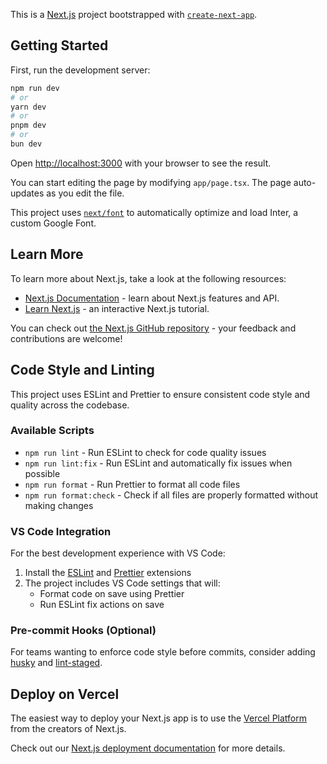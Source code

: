 This is a [Next.js](https://nextjs.org/) project bootstrapped with [`create-next-app`](https://github.com/vercel/next.js/tree/canary/packages/create-next-app).

## Getting Started

First, run the development server:

```bash
npm run dev
# or
yarn dev
# or
pnpm dev
# or
bun dev
```

Open [http://localhost:3000](http://localhost:3000) with your browser to see the result.

You can start editing the page by modifying `app/page.tsx`. The page auto-updates as you edit the file.

This project uses [`next/font`](https://nextjs.org/docs/basic-features/font-optimization) to automatically optimize and load Inter, a custom Google Font.

## Learn More

To learn more about Next.js, take a look at the following resources:

- [Next.js Documentation](https://nextjs.org/docs) - learn about Next.js features and API.
- [Learn Next.js](https://nextjs.org/learn) - an interactive Next.js tutorial.

You can check out [the Next.js GitHub repository](https://github.com/vercel/next.js/) - your feedback and contributions are welcome!

## Code Style and Linting

This project uses ESLint and Prettier to ensure consistent code style and quality across the codebase.

### Available Scripts

- `npm run lint` - Run ESLint to check for code quality issues
- `npm run lint:fix` - Run ESLint and automatically fix issues when possible
- `npm run format` - Run Prettier to format all code files
- `npm run format:check` - Check if all files are properly formatted without making changes

### VS Code Integration

For the best development experience with VS Code:

1. Install the [ESLint](https://marketplace.visualstudio.com/items?itemName=dbaeumer.vscode-eslint) and [Prettier](https://marketplace.visualstudio.com/items?itemName=esbenp.prettier-vscode) extensions
2. The project includes VS Code settings that will:
   - Format code on save using Prettier
   - Run ESLint fix actions on save

### Pre-commit Hooks (Optional)

For teams wanting to enforce code style before commits, consider adding [husky](https://github.com/typicode/husky) and [lint-staged](https://github.com/okonet/lint-staged).

## Deploy on Vercel

The easiest way to deploy your Next.js app is to use the [Vercel Platform](https://vercel.com/new?utm_medium=default-template&filter=next.js&utm_source=create-next-app&utm_campaign=create-next-app-readme) from the creators of Next.js.

Check out our [Next.js deployment documentation](https://nextjs.org/docs/deployment) for more details.
